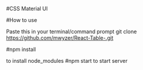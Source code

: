 #CSS
Material UI

#How to use


Paste this in your terminal/command prompt
git clone https://github.com/mwyzer/React-Table-.git

#npm install


to install node_modules
#npm start
to start server
